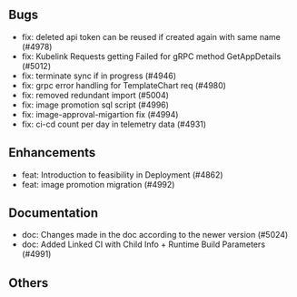 ## Bugs
- fix: deleted api token can be reused if created again with same name (#4978)
- fix: Kubelink Requests getting Failed for gRPC method GetAppDetails (#5012)
- fix: terminate sync if in progress  (#4946)
- fix: grpc error handling for TemplateChart req (#4980)
- fix: removed redundant import (#5004)
- fix: image promotion sql script (#4996)
- fix: image-approval-migartion fix (#4994)
- fix: ci-cd count per day in telemetry data (#4931)
## Enhancements
- feat: Introduction to feasibility in Deployment (#4862)
- feat: image promotion migration (#4992)
## Documentation
- doc: Changes made in the doc according to the newer version (#5024)
- doc: Added Linked CI with Child Info + Runtime Build Parameters (#4991)
## Others
